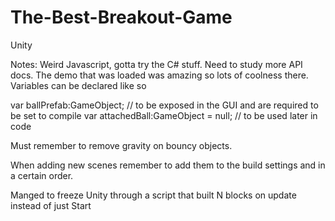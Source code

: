 The-Best-Breakout-Game
======================

Unity

Notes: Weird Javascript, gotta try the C# stuff. Need to study more API docs. The demo that was loaded was amazing so lots of coolness there. Variables can be declared like so 

var ballPrefab:GameObject; // to be exposed in the GUI and are required to be set to compile
var attachedBall:GameObject = null; // to be used later in code

Must remember to remove gravity on bouncy objects.

When adding new scenes remember to add them to the build settings and in a certain order.

Manged to freeze Unity through a script that built N blocks on update instead of just Start
